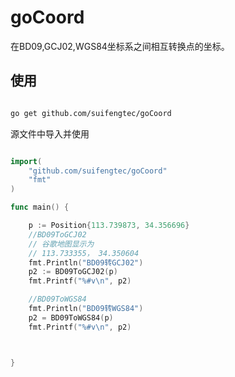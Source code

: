 # goCoord
在BD09,GCJ02,WGS84坐标系之间相互转换点的坐标。

## 使用

```bash

go get github.com/suifengtec/goCoord

```

源文件中导入并使用

```go

import(
    "github.com/suifengtec/goCoord"
    "fmt"
)

func main() {

	p := Position{113.739873, 34.356696}
	//BD09ToGCJ02
	// 谷歌地图显示为
	// 113.733355， 34.350604
	fmt.Println("BD09转GCJ02")
	p2 := BD09ToGCJ02(p)
	fmt.Printf("%#v\n", p2)

	//BD09ToWGS84
	fmt.Println("BD09转WGS84")
	p2 = BD09ToWGS84(p)
	fmt.Printf("%#v\n", p2)



}



```
